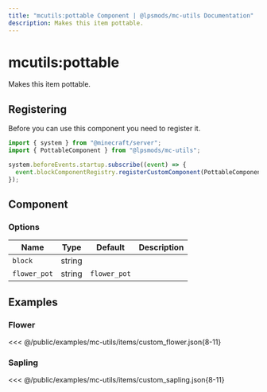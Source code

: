 ```yaml
---
title: "mcutils:pottable Component | @lpsmods/mc-utils Documentation"
description: Makes this item pottable.
---
```


# mcutils:pottable

Makes this item pottable.

## Registering

Before you can use this component you need to register it.

```js
import { system } from "@minecraft/server";
import { PottableComponent } from "@lpsmods/mc-utils";

system.beforeEvents.startup.subscribe((event) => {
  event.blockComponentRegistry.registerCustomComponent(PottableComponent.typeId, new PottableComponent());
});
```

## Component

### Options

| Name         | Type   | Default      | Description |
| ------------ | ------ | ------------ | ----------- |
| `block`      | string |              |             |
| `flower_pot` | string | `flower_pot` |             |

## Examples

### Flower

<<< @/public/examples/mc-utils/items/custom_flower.json{8-11}

### Sapling

<<< @/public/examples/mc-utils/items/custom_sapling.json{8-11}
